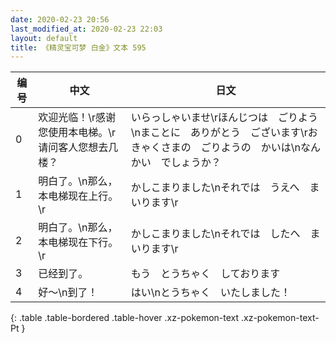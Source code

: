 ```yaml
---
date: 2020-02-23 20:56
last_modified_at: 2020-02-23 22:03
layout: default
title: 《精灵宝可梦 白金》文本 595
---
```

| 编号 | 中文 | 日文 |
| ---- | ---- | ---- |
| 0 | 欢迎光临！\r感谢您使用本电梯。\r请问客人您想去几楼？ | いらっしゃいませ\rほんじつは　ごりよう\nまことに　ありがとう　ございます\rおきゃくさまの　ごりようの　かいは\nなんかい　でしょうか？ |
| 1 | 明白了。\n那么，本电梯现在上行。\r | かしこまりました\nそれでは　うえへ　まいります\r |
| 2 | 明白了。\n那么，本电梯现在下行。\r | かしこまりました\nそれでは　したへ　まいります\r |
| 3 | 已经到了。 | もう　とうちゃく　しております |
| 4 | 好～\n到了！ | はい\nとうちゃく　いたしました！ |
{: .table .table-bordered .table-hover .xz-pokemon-text .xz-pokemon-text-Pt }